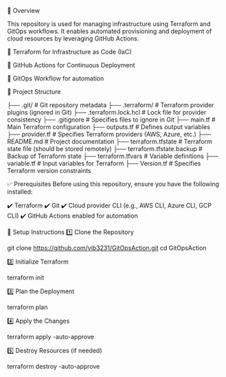🌟 Overview

This repository is used for managing infrastructure using Terraform and GitOps workflows. It enables automated provisioning and deployment of cloud resources by leveraging GitHub Actions.

🔹 Terraform for Infrastructure as Code (IaC)

🔹 GitHub Actions for Continuous Deployment

🔹 GitOps Workflow for automation


📂 Project Structure

├── .git/                     # Git repository metadata
├── .terraform/               # Terraform provider plugins (ignored in Git)
├── .terraform.lock.hcl       # Lock file for provider consistency
├── .gitignore                # Specifies files to ignore in Git
├── main.tf                   # Main Terraform configuration
├── outputs.tf                # Defines output variables
├── provider.tf               # Specifies Terraform providers (AWS, Azure, etc.)
├── README.md                 # Project documentation
├── terraform.tfstate         # Terraform state file (should be stored remotely)
├── terraform.tfstate.backup  # Backup of Terraform state
├── terraform.tfvars          # Variable definitions
├── variable.tf               # Input variables for Terraform
├── Version.tf                # Specifies Terraform version constraints


✅ Prerequisites
Before using this repository, ensure you have the following installed:

✔️ Terraform
✔️ Git
✔️ Cloud provider CLI (e.g., AWS CLI, Azure CLI, GCP CLI)
✔️ GitHub Actions enabled for automation

🚀 Setup Instructions
1️⃣ Clone the Repository

git clone https://github.com/vib3231/GitOpsAction.git
cd GitOpsAction

2️⃣ Initialize Terraform

  terraform init


3️⃣ Plan the Deployment

terraform plan

4️⃣ Apply the Changes

terraform apply -auto-approve

5️⃣ Destroy Resources (if needed)

terraform destroy -auto-approve
